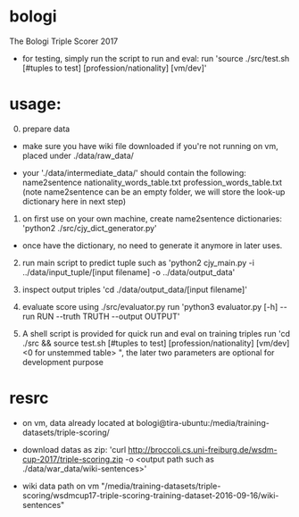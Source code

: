 # bologi
The Bologi Triple Scorer 2017


- for testing, simply run the script to run and eval:
  run 'source ./src/test.sh [#tuples to test] [profession/nationality] [vm/dev]'

# usage:
0. prepare data
- make sure you have wiki file downloaded if you're not running on vm, placed under ./data/raw_data/

- your './data/intermediate_data/' should contain the following:
		name2sentence   nationality_words_table.txt      profession_words_table.txt
  (note name2sentence can be an empty folder, we will store the look-up dictionary here in next step)

1. on first use on your own machine, create name2sentence dictionaries:
   'python2 ./src/cjy_dict_generator.py'
* once have the dictionary, no need to generate it anymore in later uses.

2. run main script to predict tuple
   such as 'python2 cjy_main.py -i ../data/input_tuple/[input filename] -o ../data/output_data'

3. inspect output triples
   'cd ./data/output_data/[input filename]'

4. evaluate score using ./src/evaluator.py
	run 'python3 evaluator.py [-h] --run RUN --truth TRUTH --output OUTPUT'

5. A shell script is provided for quick run and eval on training triples
	run 'cd ./src && source test.sh [#tuples to test] [profession/nationality] [vm/dev] <0 for unstemmed table> <baseline score>", the later two parameters are optional for development purpose

# resrc
- on vm, data already located at
	bologi@tira-ubuntu:/media/training-datasets/triple-scoring/

- download datas as zip:
	'curl http://broccoli.cs.uni-freiburg.de/wsdm-cup-2017/triple-scoring.zip -o <output path such as ./data/war_data/wiki-sentences>'

- wiki data path on vm
"/media/training-datasets/triple-scoring/wsdmcup17-triple-scoring-training-dataset-2016-09-16/wiki-sentences"
